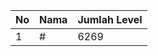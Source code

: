| No | Nama            | Jumlah Level |
|----|-----------------|--------------|
| 1  | #    |    6269        |
